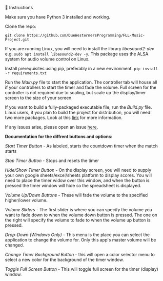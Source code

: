 📖 Instructions

Make sure you have Python 3 installed and working.

Clone the repo:

`git clone https://github.com/DueWesternersProgramming/FLL-Music-Project.git`

If you are running Linux, you will need to install the library *libasound2-dev*
e.g. `sudo apt install libasound2-dev -y`.
This package uses the ALSA system for audio volume control on Linux.

Install prerequisites using pip, preferably in a new environment:
`pip install -r requirements.txt`

Run the *Main.py* file to start the application. The controller tab will house
all if your controllers to start the timer and fade the volume. Full screen
for the controller is not required due to scaling, but scale up the display/timer screen
to the size of your screen.

If you want to build a fully-packaged executable file, run the *Build.py* file.
Linux users, if you plan to build the project for distribution, you will need two more packages.
Look at this [link](https://pyinstaller.org/en/stable/requirements.html#gnu-linux) for more information.

If any issues arise, please open an issue [here](https://github.com/DueWesternersProgramming/FLL-Music-Project/issues).


**Documentation for the diffrent buttons and options:**

*Start Timer Button* - As labeled, starts the countdown timer when the match starts

*Stop Timer Button* - Stops and resets the timer

*Hide/Show Timer Button* - On the display screen, you will need to supply your own google sheets/excel/sheets platform to display scores. You will need to place the timer widow over this window, and when the button is pressed the timer window will hide so the spreadsheet is displayed.

*Volume Up/Down Buttons* - These will fade the volume to the specified higher/lower volume.

*Volume Sliders* - The first slider is where you can specify the volume you want to fade down to when the volume down button is pressed. The one on the right will specify the volume to fade to when the volume up button is pressed.

*Drop-Down (Windows Only)* - This menu is the place you can select the application to change the volume for. Only this app's master volume will be changed.

*Change Timer Background Button* - this will open a color selector menu to select a new color for the background of the timer window.

*Toggle Full Screen Button* - This will toggle full screen for the timer (display) window.
